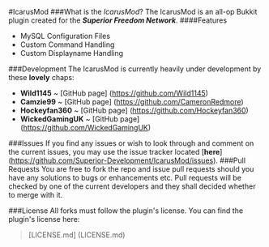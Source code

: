 #IcarusMod
###What is the _IcarusMod_?
The IcarusMod is an all-op Bukkit plugin created for the _**Superior Freedom Network**_.
####Features
 - MySQL Configuration Files
 - Custom Command Handling
 - Custom Displayname Handling

###Development
The IcarusMod is currently heavily under development by these **lovely** chaps:
 - **Wild1145**  ~ [GitHub page] (https://github.com/Wild1145)
 - **Camzie99** ~ [GitHub page] (https://github.com/CameronRedmore)
 - **Hockeyfan360** ~ [GitHub page] (https://github.com/Hockeyfan360)
 - **WickedGamingUK** ~ [GitHub page] (https://github.com/WickedGamingUK)

###Issues
If you find any issues or wish to look through and comment on the current issues, you may use the issue tracker located [**here**] (https://github.com/Superior-Development/IcarusMod/issues).
###Pull Requests
You are free to fork the repo and issue pull requests should you have any solutions to bugs or enhancements etc.
Pull requests will be checked by one of the current developers and they shall decided whether to merge with it.

###License
All forks must follow the plugin's license.
You can find the plugin's license here:
> [LICENSE.md] (LICENSE.md)
